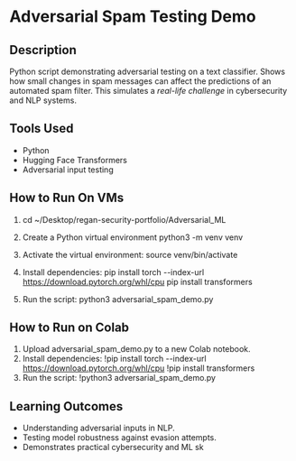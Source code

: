 # Adversarial Spam Testing Demo

## Description
Python script demonstrating adversarial testing on a text classifier. Shows how small changes in spam messages can affect the predictions of an automated spam filter. This simulates a *real-life challenge* in cybersecurity and NLP systems.

## Tools Used
- Python
- Hugging Face Transformers
- Adversarial input testing

## How to Run On VMs
1. cd ~/Desktop/regan-security-portfolio/Adversarial_ML

2. Create a Python virtual environment 
python3 -m venv venv

3. Activate the virtual environment:
source venv/bin/activate

4. Install dependencies:
pip install torch --index-url https://download.pytorch.org/whl/cpu
pip install transformers

5. Run the script:
python3 adversarial_spam_demo.py

## How to Run on Colab
1. Upload adversarial_spam_demo.py to a new Colab notebook.
2. Install dependencies: 
   !pip install torch --index-url https://download.pytorch.org/whl/cpu
   !pip install transformers
3. Run the script: 
   !python3 adversarial_spam_demo.py

## Learning Outcomes
- Understanding adversarial inputs in NLP.
- Testing model robustness against evasion attempts.
- Demonstrates practical cybersecurity and ML sk
